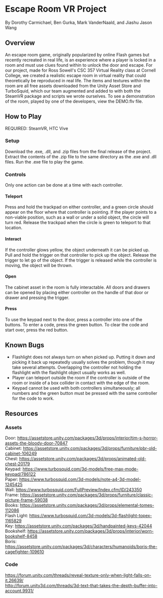 # Escape Room VR Project
By Dorothy Carmichael, Ben Gurka, Mark VanderNaald, and Jiashu Jason Wang

## Overview
An escape room game, originally popularized by online Flash games but recently recreated in real life, is an experience where a player is locked in a room and must use clues found within to unlock the door and escape. For our project, made for Ross Sowell's CSC 357 Virtual Reality class at Cornell College, we created a realistic escape room in virtual reality that could theoretically be reproduced in real life. The items and textures within the room are all free assets downloaded from the Unity Asset Store and TurboSquid, which our team augmented and added to with both the SteamVR package and scripts we wrote ourselves. To see a demonstration of the room, played by one of the developers, view the DEMO.flv file.

## How to Play
REQUIRED: SteamVR, HTC Vive  
### Setup
Download the .exe, .dll, and .zip files from the final release of the project. Extract the contents of the .zip file to the same directory as the .exe and .dll files. Run the .exe file to play the game.  
### Controls
Only one action can be done at a time with each controller.
#### Teleport
Press and hold the trackpad on either controller, and a green circle should appear on the floor where that controller is pointing. If the player points to a non-viable position, such as a wall or under a solid object, the circle will turn red. Release the trackpad when the circle is green to teleport to that location.
#### Interact
If the controller glows yellow, the object underneath it can be picked up. Pull and hold the trigger on that controller to pick up the object. Release the trigger to let go of the object. If the trigger is released while the controller is moving, the object will be thrown.
#### Open
The cabinet asset in the room is fully interactable. All doors and drawers can be opened by placing either controller on the handle of that door or drawer and pressing the trigger.
#### Press
To use the keypad next to the door, press a controller into one of the buttons. To enter a code, press the green button. To clear the code and start over, press the red button.

## Known Bugs
- Flashlight does not always turn on when picked up. Putting it down and picking it back up repeatedly usually solves the problem, though it may take several attempts. Overlapping the controller not holding the flashlight with the flashlight object usually works as well.
- Player can teleport outside the room if the controller is outside of the room or inside of a box collider in contact with the edge of the room.  
- Keypad cannot be used with both controllers simultaneously; all numbers and the green button must be pressed with the same controller for the code to work.

## Resources
### Assets
Door:     https://assetstore.unity.com/packages/3d/props/interior/tim-s-horror-assets-the-bloody-door-70847  
Cabinet:  https://assetstore.unity.com/packages/3d/props/furniture/pbr-old-cabinet-106249  
Chest:    https://assetstore.unity.com/packages/3d/props/animated-old-chest-20179  
Keypad:   https://www.turbosquid.com/3d-models/free-max-mode-keypad/786122  
Paper:    https://www.turbosquid.com/3d-models/note-a4-3d-model-1245425  
Wall:     https://www.turbosquid.com/FullPreview/Index.cfm/ID/243350  
Frame:    https://assetstore.unity.com/packages/3d/props/furniture/classic-picture-frame-59038  
Books:    https://assetstore.unity.com/packages/3d/props/elemental-tomes-112086  
Flash Light: https://www.turbosquid.com/3d-models/3d-flashlight-topex-1165829  
Key:      https://assetstore.unity.com/packages/3d/handpainted-keys-42044  
Bookshelf:  https://assetstore.unity.com/packages/3d/props/interior/worn-bookshelf-8458  
Boris:    https://assetstore.unity.com/packages/3d/characters/humanoids/boris-the-cagefighter-109610
### Code
https://forum.unity.com/threads/reveal-texture-only-when-light-falls-on-it.26639/  
http://forum.unity3d.com/threads/3d-text-that-takes-the-depth-buffer-into-account.9931/  
